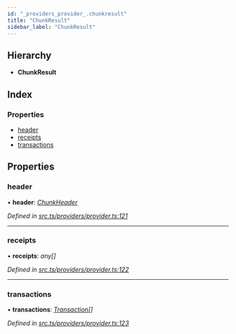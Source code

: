 ```yaml
---
id: "_providers_provider_.chunkresult"
title: "ChunkResult"
sidebar_label: "ChunkResult"
---
```


## Hierarchy

* **ChunkResult**

## Index

### Properties

* [header](_providers_provider_.chunkresult.md#header)
* [receipts](_providers_provider_.chunkresult.md#receipts)
* [transactions](_providers_provider_.chunkresult.md#transactions)

## Properties

###  header

• **header**: *[ChunkHeader](_providers_provider_.chunkheader.md)*

*Defined in [src.ts/providers/provider.ts:121](https://github.com/nearprotocol/nearlib/blob/213b318/src.ts/providers/provider.ts#L121)*

___

###  receipts

• **receipts**: *any[]*

*Defined in [src.ts/providers/provider.ts:122](https://github.com/nearprotocol/nearlib/blob/213b318/src.ts/providers/provider.ts#L122)*

___

###  transactions

• **transactions**: *[Transaction](_providers_provider_.transaction.md)[]*

*Defined in [src.ts/providers/provider.ts:123](https://github.com/nearprotocol/nearlib/blob/213b318/src.ts/providers/provider.ts#L123)*
